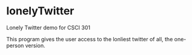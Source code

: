 # lonelyTwitter
Lonely Twitter demo for CSCI 301

This program gives the user access to the lonliest twitter of all, the one-person version.
